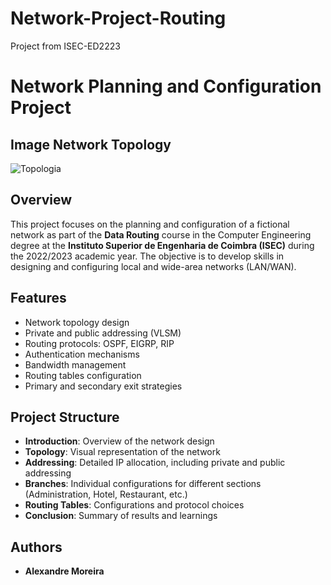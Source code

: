 # Network-Project-Routing
Project from ISEC-ED2223

# **Network Planning and Configuration Project**  
## **Image Network Topology**  
![Topologia](https://github.com/user-attachments/assets/fe159f51-7438-43d0-a722-dad72528bece) 

## **Overview**  
This project focuses on the planning and configuration of a fictional network as part of the **Data Routing** course in the Computer Engineering degree at the **Instituto Superior de Engenharia de Coimbra (ISEC)** during the 2022/2023 academic year. The objective is to develop skills in designing and configuring local and wide-area networks (LAN/WAN).  

## **Features**  

- Network topology design  
- Private and public addressing (VLSM)  
- Routing protocols: OSPF, EIGRP, RIP  
- Authentication mechanisms  
- Bandwidth management  
- Routing tables configuration  
- Primary and secondary exit strategies  

## **Project Structure**  
- **Introduction**: Overview of the network design  
- **Topology**: Visual representation of the network  
- **Addressing**: Detailed IP allocation, including private and public addressing  
- **Branches**: Individual configurations for different sections (Administration, Hotel, Restaurant, etc.)  
- **Routing Tables**: Configurations and protocol choices  
- **Conclusion**: Summary of results and learnings  

## **Authors**  
- **Alexandre Moreira** 
